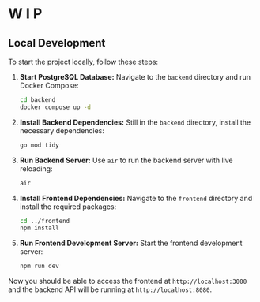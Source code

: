 # W I P

## Local Development

To start the project locally, follow these steps:

1.  **Start PostgreSQL Database:**
    Navigate to the `backend` directory and run Docker Compose:

    ```bash
    cd backend
    docker compose up -d
    ```

2.  **Install Backend Dependencies:**
    Still in the `backend` directory, install the necessary dependencies:

    ```bash
    go mod tidy
    ```

3.  **Run Backend Server:**
    Use `air` to run the backend server with live reloading:

    ```bash
    air
    ```

4.  **Install Frontend Dependencies:**
    Navigate to the `frontend` directory and install the required packages:

    ```bash
    cd ../frontend
    npm install
    ```

5.  **Run Frontend Development Server:**
    Start the frontend development server:
    ```bash
    npm run dev
    ```

Now you should be able to access the frontend at `http://localhost:3000` and the backend API will be running at `http://localhost:8080`.
